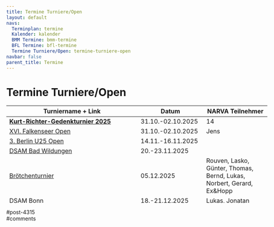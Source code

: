 ```yaml
---
title: Termine Turniere/Open 
layout: default
navs:
  Terminplan: termine
  Kalender: kalender
  BMM Termine: bmm-termine
  BFL Termine: bfl-termine
  Termine Turniere/Open: termine-turniere-open
navbar: false
parent_title: Termine
---
```

<div class="post-4315 page type-page status-publish hentry" id="post-4315">
<h1 class="entry-title">Termine Turniere/Open</h1>
<div class="entry-content">
<table class="clean swiss footable" style="height: 258px; width: 790px;">
<thead>
<tr style="height: 18px;">
<th style="width: 332px; height: 18px;">Turniername + Link</th>
<th style="width: 158px; height: 18px;">Datum</th>
<th nowrap="nowrap" style="width: 154px; height: 18px;">NARVA Teilnehmer</th>
</tr>
</thead>
<tbody>
<tr style="height: 24px;">
<td><a href="https://www.narva-schach.de/wordpress/kurt-richter-turnier/2025-2/"><strong>Kurt-Richter-Gedenkturnier 2025</strong></a></td>
<td>31.10.-02.10.2025</td>
<td>14</td>
</tr>
<tr style="height: 24px;">
<td><a href="http://www.falkenseer-open.de/3.html" rel="noopener" target="_blank">XVI. Falkenseer Open</a></td>
<td>31.10.-02.10.2025</td>
<td>Jens</td>
</tr>
<tr style="height: 24px;">
<td><a href="https://u25chess.com/de/" rel="noopener" target="_blank">3. Berlin U25 Open</a></td>
<td>14.11.-16.11.2025</td>
<td></td>
</tr>
<tr style="height: 24px;">
<td><a href="https://www.dsam-cup.de/bad_wildungen/" rel="noopener" target="_blank">DSAM Bad Wildungen</a></td>
<td>20.-23.11.2025</td>
<td></td>
</tr>
<tr style="height: 24px;">
<td><a href="https://schachverein-erftstadt.de/" rel="noopener" target="_blank">Brötchenturnier</a></td>
<td>05.12.2025</td>
<td>Rouven, Lasko, Günter, Thomas, Bernd, Lukas, Norbert, Gerard, Ex&amp;Hopp</td>
</tr>
<tr style="height: 24px;">
<td><a href="https://www.dsam-cup.de/bonn/" rel="noopener" target="_blank">DSAM Bonn</a></td>
<td>18.-21.12.2025</td>
<td>Lukas, Jonatan</td>
</tr>
<tr style="height: 24px;">
<td><a href="https://www.zitaschach.de/weihnachts-festival-2025/" rel="noopener" target="_blank">8. Spandauer Weihnachtsopen</a></td>
<td>27.12.-30.12.2025</td>
<td></td>
</tr>
<tr style="height: 24px;">
<td><a href="https://www.dsam-cup.de/potsdam/" rel="noopener" target="_blank">DSAM Potsdam</a></td>
<td>01.-04.01.2026</td>
<td></td>
</tr>
<tr style="height: 24px;">
<td><a href="https://www.dsam-cup.de/ingolstadt/" rel="noopener" target="_blank">DSAM Ingolstadt</a></td>
<td>30.01.-02.02.2026</td>
<td></td>
</tr>
<tr style="height: 24px;">
<td><a href="https://www.berlinerschachverband.de/entry/offene-berliner-senioren-em-2026.html" rel="noopener" target="_blank">Offene Berliner Senioren-EM 2026</a></td>
<td>03.-12.02.2026</td>
<td></td>
</tr>
<tr style="height: 24px;">
<td><a href="https://www.dsam-cup.de/hannover/" rel="noopener" target="_blank">DSAM Hannover</a></td>
<td>05.-08.03.2026</td>
<td></td>
</tr>
<tr style="height: 24px;">
<td><a href="https://www.dsam-cup.de/travemuende/" rel="noopener" target="_blank">DSAM Travemünde</a></td>
<td>26.-29.03.2026</td>
<td></td>
</tr>
<tr style="height: 24px;">
<td><a href="https://www.dsam-cup.de/magdeburg/" rel="noopener" target="_blank">DSAM Magdeburg</a></td>
<td>30.04.-03.05.2026</td>
<td></td>
</tr>
</tbody>
</table>
</div><!-- .entry-content -->
</div> #post-4315 
<div id="comments">
</div> #comments 
